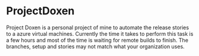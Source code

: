 # ProjectDoxen

Project Doxen is a personal project of mine to automate the release stories to a azure virtual machines. Currently the time it takes to perform this task is a few hours and most of the time is waiting for remote builds to finish. The branches, setup and stories may not match what your organization uses.
